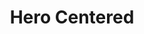 ---
title: Hero Centered
component: "heros"
seo:
  page_title:
  meta_description:
  featured_image: /uploads/featured-image.jpg
  featured_image_alt:
hero:
  heading:
  body:
  hero_image:
    image: /uploads/featured-image.jpg
    image_alt:
html_example:
  - |
    <section class="hero--centered block" aria-labelledby="hero-heading">
        <div class="wrapper-sm text-align-center text-color-white flow gap-xl">
            <h1 id="hero-heading">Hero Heading</h1>
            <div class="flow">Lorem ipsum dolor sit amet, consectetur adipiscing elit, sed do eiusmod tempor incididunt ut labore et dolore magna aliqua.</div>
            <a class="btn btn--primary" href="/contact/">Contact Us</a>
        </div>
    </section>
css_example:
  - |
---